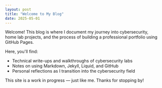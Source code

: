 ```yaml
---
layout: post
title: "Welcome to My Blog"
date: 2025-05-01
---
```


Welcome! This blog is where I document my journey into cybersecurity, home lab projects, and the process of building a professional portfolio using GitHub Pages.

Here, you'll find:

- Technical write-ups and walkthroughs of cybersecurity labs
- Notes on using Markdown, Jekyll, Liquid, and GitHub
- Personal reflections as I transition into the cybersecurity field

This site is a work in progress — just like me. Thanks for stopping by!
